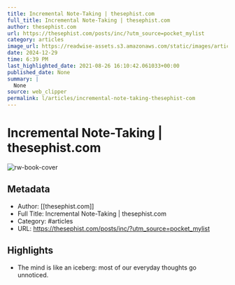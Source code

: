```yaml
---
title: Incremental Note-Taking | thesephist.com
full_title: Incremental Note-Taking | thesephist.com
author: thesephist.com
url: https://thesephist.com/posts/inc/?utm_source=pocket_mylist
category: articles
image_url: https://readwise-assets.s3.amazonaws.com/static/images/article1.be68295a7e40.png
date: 2024-12-29
time: 6:39 PM
last_highlighted_date: 2021-08-26 16:10:42.061033+00:00
published_date: None
summary: |
  None
source: web_clipper
permalink: l/articles/incremental-note-taking-thesephist-com
---
```

# Incremental Note-Taking | thesephist.com

![rw-book-cover](https://readwise-assets.s3.amazonaws.com/static/images/article1.be68295a7e40.png)

## Metadata
- Author: [[thesephist.com]]
- Full Title: Incremental Note-Taking | thesephist.com
- Category: #articles
- URL: https://thesephist.com/posts/inc/?utm_source=pocket_mylist

## Highlights
- The mind is like an iceberg: most of our everyday thoughts go unnoticed.


